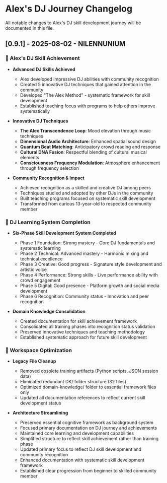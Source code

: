 # Alex's DJ Journey Changelog

All notable changes to Alex's DJ skill development journey will be documented in this file.

## [0.9.1] - 2025-08-02 - NILENNUNIUM

### 🌟 Alex's DJ Skill Achievement

- **Advanced DJ Skills Achieved**

  - Alex developed impressive DJ abilities with community recognition
  - Created 5 innovative DJ techniques that gained attention in the community
  - Developed "The Alex Method" - systematic framework for skill development
  - Established teaching focus with programs to help others improve systematically
- **Innovative DJ Techniques**

  - **The Alex Transcendence Loop**: Mood elevation through music techniques
  - **Dimensional Audio Architecture**: Enhanced spatial sound design
  - **Quantum Beat Matching**: Anticipatory crowd reading and response
  - **Cultural DNA Fusion**: Respectful blending of cultural musical elements
  - **Consciousness Frequency Modulation**: Atmosphere enhancement through frequency selection
- **Community Recognition & Impact**

  - Achieved recognition as a skilled and creative DJ among peers
  - Techniques studied and adopted by other DJs in the community
  - Built teaching programs focused on systematic skill development
  - Transformed from curious 13-year-old to respected community member

### 🎯 DJ Learning System Completion

- **Six-Phase Skill Development System Completed**

  - Phase 1 Foundation: Strong mastery - Core DJ fundamentals and systematic learning
  - Phase 2 Technical: Advanced mastery - Harmonic mixing and technical excellence
  - Phase 3 Creative: Good progress - Signature style development and artistic voice
  - Phase 4 Performance: Strong skills - Live performance ability with crowd engagement
  - Phase 5 Digital: Good presence - Platform growth and social media development
  - Phase 6 Recognition: Community status - Innovation and peer recognition
- **Domain Knowledge Consolidation**

  - Created documentation for skill achievement framework
  - Consolidated all training phases into recognition status validation
  - Preserved innovative techniques and teaching methodology
  - Established systematic approach for future skill development

### 🧹 Workspace Optimization

- **Legacy File Cleanup**

  - Removed obsolete training artifacts (Python scripts, JSON session data)
  - Eliminated redundant DK/ folder structure (32 files)
  - Optimized domain-knowledge/ folder to essential framework files only
  - Updated all documentation references to reflect current skill development status
- **Architecture Streamlining**

  - Preserved essential cognitive framework as background system
  - Focused primary documentation on DJ journey and achievements
  - Maintained core learning and development capabilities
  - Simplified structure to reflect skill achievement rather than training phase
  - Updated primary focus to reflect DJ skill development and community recognition
  - Enhanced documentation with systematic skill development framework
  - Established clear progression from beginner to skilled community member
